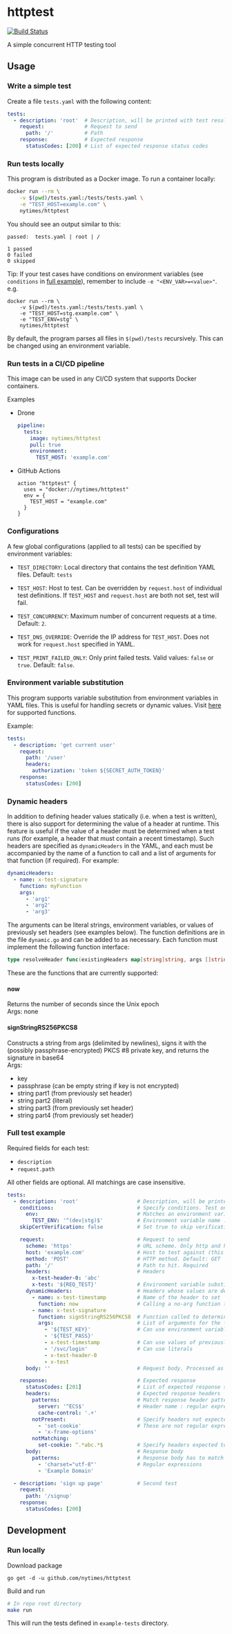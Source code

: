 # httptest

[![Build Status](https://cloud.drone.io/api/badges/nytimes/httptest/status.svg)](https://cloud.drone.io/nytimes/httptest)

A simple concurrent HTTP testing tool

## Usage

### Write a simple test

Create a file `tests.yaml` with the following content:

```yaml
tests:
  - description: 'root'  # Description, will be printed with test results
    request:             # Request to send
      path: '/'          # Path
    response:            # Expected response
      statusCodes: [200] # List of expected response status codes
```

### Run tests locally

This program is distributed as a Docker image. To run a container locally:
```bash
docker run --rm \
    -v $(pwd)/tests.yaml:/tests/tests.yaml \
    -e "TEST_HOST=example.com" \
    nytimes/httptest
```

You should see an output similar to this:
```
passed:  tests.yaml | root | /

1 passed
0 failed
0 skipped
```

Tip: If your test cases have conditions on environment variables (see `conditions` in [full example](#full-test-example)), remember to include `-e "<ENV_VAR>=<value>"`. e.g.

```
docker run --rm \
    -v $(pwd)/tests.yaml:/tests/tests.yaml \
    -e "TEST_HOST=stg.example.com" \
    -e "TEST_ENV=stg" \
    nytimes/httptest
```

By default, the program parses all files in `$(pwd)/tests` recursively.
This can be changed using an environment variable.

### Run tests in a CI/CD pipeline

This image can be used in any CI/CD system that supports Docker containers.

Examples

- Drone

  ```yaml
  pipeline:
    tests:
      image: nytimes/httptest
      pull: true
      environment:
        TEST_HOST: 'example.com'
  ```

- GitHub Actions

  ```hcl
  action "httptest" {
    uses = "docker://nytimes/httptest"
    env = {
      TEST_HOST = "example.com"
    }
  }
  ```

### Configurations

A few global configurations (applied to all tests) can be specified by
environment variables:

- `TEST_DIRECTORY`: Local directory that contains the test definition YAML
  files. Default: `tests`

- `TEST_HOST`: Host to test. Can be overridden by `request.host` of individual
  test definitions. If `TEST_HOST` and `request.host` are both not set, test
  will fail.

- `TEST_CONCURRENCY`: Maximum number of concurrent requests at a time.
  Default: `2`.

- `TEST_DNS_OVERRIDE`: Override the IP address for `TEST_HOST`. Does not work
  for `request.host` specified in YAML.

- `TEST_PRINT_FAILED_ONLY`: Only print failed tests. Valid values: `false` or
  `true`. Default: `false`.

### Environment variable substitution

This program supports variable substitution from environment variables in YAML
files. This is useful for handling secrets or dynamic values.
Visit [here](https://github.com/drone/envsubst) for
supported functions.

Example:

```yaml
tests:
  - description: 'get current user'
    request:
      path: '/user'
      headers:
        authorization: 'token ${SECRET_AUTH_TOKEN}'
    response:
      statusCodes: [200]
```

### Dynamic headers

In addition to defining header values statically (i.e. when a test is written), there is also support for determining the value of a header at runtime. This feature is useful if the value of a header must be determined when a test runs (for example, a header that must contain a recent timestamp). Such headers are specified as `dynamicHeaders` in the YAML, and each must be accompanied by the name of a function to call and a list of arguments for that function (if required). For example:

```yaml
dynamicHeaders:
  - name: x-test-signature
    function: myFunction
    args:
      - 'arg1'
      - 'arg2'
      - 'arg3'
```

The arguments can be literal strings, environment variables, or values of previously set headers (see examples below). The function definitions are in the file `dynamic.go` and can be added to as necessary. Each function must implement the following function interface:

```go
type resolveHeader func(existingHeaders map[string]string, args []string) (string, error)
```

These are the functions that are currently supported:
#### now
Returns the number of seconds since the Unix epoch  
Args: none

#### signStringRS256PKCS8
Constructs a string from args (delimited by newlines), signs it with the (possibly passphrase-encrypted) PKCS #8 private key, and returns the signature in base64  
Args:
- key
- passphrase (can be empty string if key is not encrypted)
- string part1 (from previously set header)
- string part2 (literal)
- string part3 (from previously set header)
- string part4 (from previously set header)

### Full test example

Required fields for each test:

- `description`
- `request.path`

All other fields are optional. All matchings are case insensitive.

```yaml
tests:
  - description: 'root'                   # Description, will be printed with test results. Required
    conditions:                           # Specify conditions. Test only runs when all conditions are met
      env:                                # Matches an environment variable
        TEST_ENV: '^(dev|stg)$'           # Environment variable name : regular expression
    skipCertVerification: false           # Set true to skip verification of server TLS certificate (insecure and not recommended)

    request:                              # Request to send
      scheme: 'https'                     # URL scheme. Only http and https are supported. Default: https
      host: 'example.com'                 # Host to test against (this overrides TEST_HOST for this specific test)
      method: 'POST'                      # HTTP method. Default: GET
      path: '/'                           # Path to hit. Required
      headers:                            # Headers
        x-test-header-0: 'abc'
        x-test: '${REQ_TEST}'             # Environment variable substitution
      dynamicHeaders:                     # Headers whose values are determined at runtime (see "Dynamic Headers" section above)
        - name: x-test-timestamp          # Name of the header to set
          function: now                   # Calling a no-arg function to get the header value
        - name: x-test-signature
          function: signStringRS256PKCS8  # Function called to determine the header value
          args:                           # List of arguments for the function (can be omitted for functions that don't take arguments)
            - '${TEST_KEY}'               # Can use environment variable substitution
            - '${TEST_PASS}'
            - x-test-timestamp            # Can use values of previously set headers
            - '/svc/login'                # Can use literals
            - x-test-header-0
            - x-test
      body: ''                            # Request body. Processed as string

    response:                             # Expected response
      statusCodes: [201]                  # List of expected response status codes
      headers:                            # Expected response headers
        patterns:                         # Match response header patterns
          server: '^ECS$'                 # Header name : regular expression
          cache-control: '.+'
        notPresent:                       # Specify headers not expected to exist.
          - 'set-cookie'                  # These are not regular expressions
          - 'x-frame-options'
        notMatching:
          set-cookie: ^.*abc.*$           # Specify headers expected to exist but NOT match the given regex
      body:                               # Response body
        patterns:                         # Response body has to match all patterns in this list in order to pass test
          - 'charset="utf-8"'             # Regular expressions
          - 'Example Domain'

  - description: 'sign up page'           # Second test
    request:
      path: '/signup'
    response:
      statusCodes: [200]
```

## Development

### Run locally

Download package
```
go get -d -u github.com/nytimes/httptest
```

Build and run
```bash
# In repo root directory
make run
```
This will run the tests defined in `example-tests` directory.
